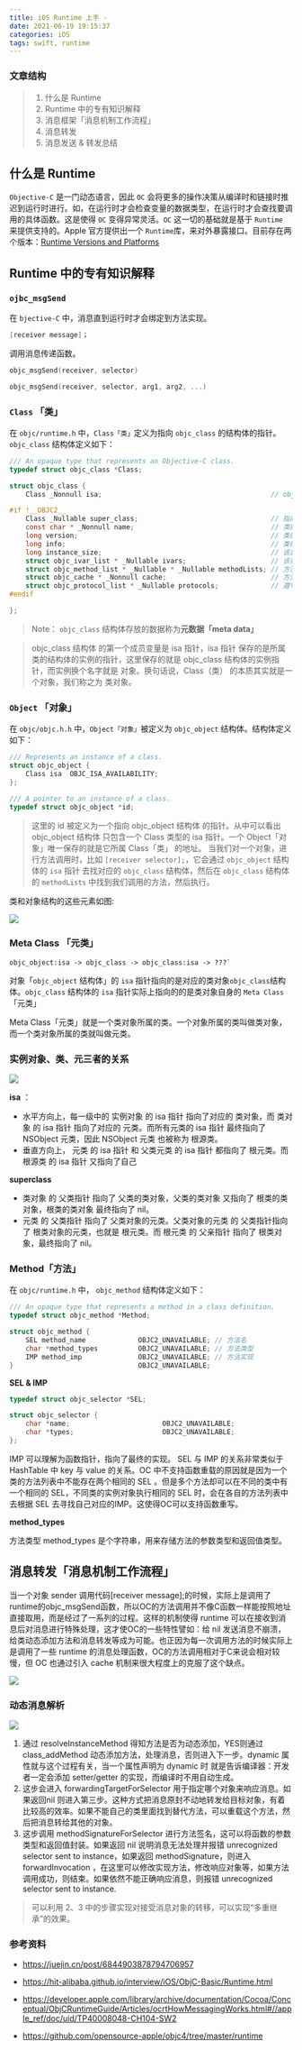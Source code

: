 ```yaml
---
title: iOS Runtime 上手 -
date: 2021-06-19 19:15:37
categories: iOS
tags: swift, runtime
---
```


### 文章结构

> 1. 什么是 Runtime
> 2. Runtime 中的专有知识解释
> 3. 消息框架「消息机制工作流程」
> 4. 消息转发
> 5. 消息发送 & 转发总结

## 什么是 Runtime

`Objective-C` 是一门动态语言，因此 `OC` 会将更多的操作决策从编译时和链接时推迟到运行时进行。如，在运行时才会检查变量的数据类型，在运行时才会查找要调用的具体函数。这是使得 `OC` 变得异常灵活。`OC` 这一切的基础就是基于 `Runtime` 来提供支持的。Apple 官方提供出一个 `Runtime`库，来对外暴露接口。目前存在两个版本：[Runtime Versions and Platforms](https://developer.apple.com/library/archive/documentation/Cocoa/Conceptual/ObjCRuntimeGuide/Articles/ocrtVersionsPlatforms.html#//apple_ref/doc/uid/TP40008048-CH106-SW1)

## Runtime 中的专有知识解释

### `ojbc_msgSend`

在 `bjective-C` 中，消息直到运行时才会绑定到方法实现。

```objective-c
[receiver message]；
```

调用消息传递函数。

```c
objc_msgSend(receiver, selector)

objc_msgSend(receiver, selector, arg1, arg2, ...)
```

### `Class` 「类」

在 `objc/runtime.h` 中，`Class「类」`定义为指向 `objc_class` 的结构体的指针。`objc_class` 结构体定义如下：

```C
/// An opaque type that represents an Objective-C class.
typedef struct objc_class *Class;

struct objc_class {
    Class _Nonnull isa;                                          // objc_class 结构体的实例指针

#if !__OBJC2__
    Class _Nullable super_class;                                 // 指向父类的指针
    const char * _Nonnull name;                                  // 类的名字
    long version;                                                // 类的版本信息，默认为 0
    long info;                                                   // 类的信息，供运行期使用的一些位标识
    long instance_size;                                          // 该类的实例变量大小
    struct objc_ivar_list * _Nullable ivars;                     // 该类的实例变量列表
    struct objc_method_list * _Nullable * _Nullable methodLists; // 方法定义的列表
    struct objc_cache * _Nonnull cache;                          // 方法缓存
    struct objc_protocol_list * _Nullable protocols;             // 遵守的协议列表
#endif

};
```
> Note： `objc_class` 结构体存放的数据称为**元数据「meta data」**

> objc_class 结构体 的第一个成员变量是 isa 指针，isa 指针 保存的是所属类的结构体的实例的指针，这里保存的就是 objc_class 结构体的实例指针，而实例换个名字就是 对象。换句话说，Class（类） 的本质其实就是一个对象，我们称之为 类对象。

### `Object` 「对象」

在 `objc/objc.h.h` 中，`Object「对象」`被定义为 `objc_object` 结构体。结构体定义如下：

```C
/// Represents an instance of a class.
struct objc_object {
    Class isa  OBJC_ISA_AVAILABILITY;
};

/// A pointer to an instance of a class.
typedef struct objc_object *id;
```
> 这里的 id 被定义为一个指向 objc_object 结构体 的指针。从中可以看出 objc_object 结构体 只包含一个 Class 类型的 isa 指针。一个 Object「对象」唯一保存的就是它所属 Class「类」 的地址。 当我们对一个对象，进行方法调用时，比如 `[receiver selector];`，它会通过 `objc_object` 结构体的 `isa` 指针 去找对应的 `objc_class` 结构体，然后在 `objc_class` 结构体 的 `methodLists` 中找到我们调用的方法，然后执行。

类和对象结构的这些元素如图:

![](https://developer.apple.com/library/archive/documentation/Cocoa/Conceptual/ObjCRuntimeGuide/Art/messaging1.gif)


### Meta Class 「元类」

```
objc_object:isa -> objc_class -> objc_class:isa -> ???`
```

对象「`objc_object` 结构体」的 `isa` 指针指向的是对应的类对象`objc_class`结构体。`objc_class` 结构体的 `isa` 指针实际上指向的的是类对象自身的 `Meta Class`「元类」

Meta Class「元类」就是一个类对象所属的类。一个对象所属的类叫做类对象，而一个类对象所属的类就叫做元类。

### 实例对象、类、元三者的关系

![](https://raw.githubusercontent.com/WiInputMethod/interview/master/img/ios-runtime-class.png)

**isa** ：

- 水平方向上，每一级中的 实例对象 的 isa 指针 指向了对应的 类对象，而 类对象 的 isa 指针 指向了对应的 元类。而所有元类的 isa 指针 最终指向了 NSObject 元类，因此 NSObject 元类 也被称为 根源类。
- 垂直方向上， 元类 的 isa 指针 和 父类元类 的 isa 指针 都指向了 根元类。而 根源类 的 isa 指针 又指向了自己

**superclass**

- 类对象 的  父类指针 指向了 父类的类对象，父类的类对象 又指向了 根类的类对象，根类的类对象 最终指向了 nil。
- 元类 的 父类指针 指向了 父类对象的元类。父类对象的元类 的 父类指针指向了 根类对象的元类，也就是 根元类。而 根元类 的 父亲指针 指向了 根类对象，最终指向了 nil。


### Method「方法」

在 `objc/runtime.h` 中， `objc_method` 结构体定义如下：

```C
/// An opaque type that represents a method in a class definition.
typedef struct objc_method *Method;

struct objc_method {
    SEL method_name             OBJC2_UNAVAILABLE; // 方法名
    char *method_types          OBJC2_UNAVAILABLE; // 方法类型
    IMP method_imp              OBJC2_UNAVAILABLE; // 方法实现
}                               OBJC2_UNAVAILABLE;
```

**SEL & IMP**
```C
typedef struct objc_selector *SEL;

struct objc_selector {
    char *name;                       OBJC2_UNAVAILABLE;
    char *types;                      OBJC2_UNAVAILABLE;
};
```
IMP 可以理解为函数指针，指向了最终的实现。
SEL 与 IMP 的关系非常类似于 HashTable 中 key 与 value 的关系。OC 中不支持函数重载的原因就是因为一个类的方法列表中不能存在两个相同的 SEL 。但是多个方法却可以在不同的类中有一个相同的 SEL，不同类的实例对象执行相同的 SEL 时，会在各自的方法列表中去根据 SEL 去寻找自己对应的IMP。这使得OC可以支持函数重写。

**method_types**

方法类型 method_types 是个字符串，用来存储方法的参数类型和返回值类型。


## 消息转发「消息机制工作流程」

当一个对象 sender 调用代码[receiver message];的时候，实际上是调用了runtime的objc_msgSend函数，所以OC的方法调用并不像C函数一样能按照地址直接取用，而是经过了一系列的过程。这样的机制使得 runtime 可以在接收到消息后对消息进行特殊处理，这才使OC的一些特性譬如：给 nil 发送消息不崩溃，给类动态添加方法和消息转发等成为可能。也正因为每一次调用方法的时候实际上是调用了一些 runtime 的消息处理函数，OC的方法调用相对于C来说会相对较慢，但 OC 也通过引入 cache 机制来很大程度上的克服了这个缺点。

![](https://raw.githubusercontent.com/Davidxiaoshuo/blog_source/master/resources/images/runtime_messaging.jpg)

### 动态消息解析

![](https://raw.githubusercontent.com/WiInputMethod/interview/master/img/ios-runtime-method-resolve.png)

1. 通过 resolveInstanceMethod 得知方法是否为动态添加，YES则通过 class_addMethod 动态添加方法，处理消息，否则进入下一步。dynamic 属性就与这个过程有关，当一个属性声明为 dynamic 时 就是告诉编译器：开发者一定会添加 setter/getter 的实现，而编译时不用自动生成。
2. 这步会进入 forwardingTargetForSelector 用于指定哪个对象来响应消息。如果返回nil 则进入第三步。这种方式把消息原封不动地转发给目标对象，有着比较高的效率。如果不能自己的类里面找到替代方法，可以重载这个方法，然后把消息转给其他的对象。
3. 这步调用 methodSignatureForSelector 进行方法签名，这可以将函数的参数类型和返回值封装。如果返回 nil 说明消息无法处理并报错 unrecognized selector sent to instance，如果返回 methodSignature，则进入 forwardInvocation ，在这里可以修改实现方法，修改响应对象等，如果方法调用成功，则结束。如果依然不能正确响应消息，则报错 unrecognized selector sent to instance.

> 可以利用 2、3 中的步骤实现对接受消息对象的转移，可以实现“多重继承”的效果。

### 参考资料
- https://juejin.cn/post/6844903878794706957
- https://hit-alibaba.github.io/interview/iOS/ObjC-Basic/Runtime.html
- https://developer.apple.com/library/archive/documentation/Cocoa/Conceptual/ObjCRuntimeGuide/Articles/ocrtHowMessagingWorks.html#//apple_ref/doc/uid/TP40008048-CH104-SW2

- https://github.com/opensource-apple/objc4/tree/master/runtime

